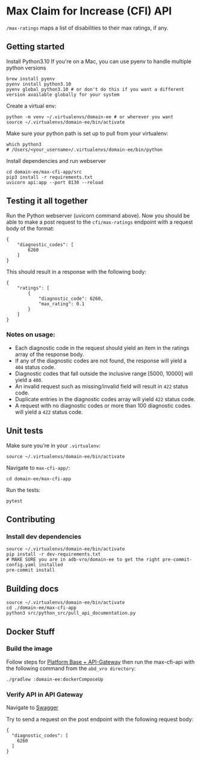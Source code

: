 # Max Claim for Increase (CFI) API

`/max-ratings` maps a list of disabilities to their max ratings, if any.

## Getting started

Install Python3.10
If you're on a Mac, you can use pyenv to handle multiple python versions

```
brew install pyenv
pyenv install python3.10
pyenv global python3.10 # or don't do this if you want a different version available globally for your system
```

Create a virtual env:

```
python -m venv ~/.virtualenvs/domain-ee # or wherever you want
source ~/.virtualenvs/domain-ee/bin/activate
```

Make sure your python path is set up to pull from your virtualenv:

```
which python3
# /Users/<your_username>/.virtualenvs/domain-ee/bin/python
```

Install dependencies and run webserver

```
cd domain-ee/max-cfi-app/src
pip3 install -r requirements.txt
uvicorn api:app --port 8130 --reload
```

## Testing it all together

Run the Python webserver (uvicorn command above). Now you should be able to make a post request to the `cfi/max-ratings`
endpoint with a request body of the format:

```
{
    "diagnostic_codes": [
        6260
    ]
}
```

This should result in a response with the following body:

```
{
    "ratings": [
        {
            "diagnostic_code": 6260,
            "max_rating": 0.1
        }
    ]
}
```

### Notes on usage:

* Each diagnostic code in the request should yield an item in the ratings array of the response body.
* If any of the diagnostic codes are not found, the response will yield a `404` status code.
* Diagnostic codes that fall outside the inclusive range [5000, 10000] will yield a `400`.
* An invalid request such as missing/invalid field will result in `422` status code.
* Duplicate entries in the diagnostic codes array will yield `422` status code.
* A request with no diagnostic codes or more than 100 diagnostic codes will yield a `422` status code.

## Unit tests

Make sure you're in your `.virtualenv`:

```
source ~/.virtualenvs/domain-ee/bin/activate
```

Navigate to `max-cfi-app/`:

```
cd domain-ee/max-cfi-app
```

Run the tests:

```
pytest
```

## Contributing

### Install dev dependencies

```
source ~/.virtualenvs/domain-ee/bin/activate
pip install -r dev-requirements.txt
# MAKE SURE you are in adb-vro/domain-ee to get the right pre-commit-config.yaml installed
pre-commit install
```

## Building docs

```
source ~/.virtualenvs/domain-ee/bin/activate
cd ./domain-ee/max-cfi-app
python3 src/python_src/pull_api_documentation.py
```

## Docker Stuff

### Build the image

Follow steps for
[Platform Base + API-Gateway](https://github.com/department-of-veterans-affairs/abd-vro/wiki/Docker-Compose#platform-base)
then run the max-cfi-api with the following command from the `abd_vro directory`:

```
./gradlew :domain-ee:dockerComposeUp
```

### Verify API in API Gateway

Navigate to [Swagger](http://localhost:8060/webjars/swagger-ui/index.html?urls.primaryName=3.%20Max%20CFI%20API)

Try to send a request on the post endpoint with the following request body:

```
{
  "diagnostic_codes": [
    6260
  ]
}
```
